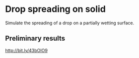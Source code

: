 # Drop spreading on solid
 Simulate the spreading of a drop on a partially wetting surface.

## Preliminary results

http://bit.ly/43bOIO9